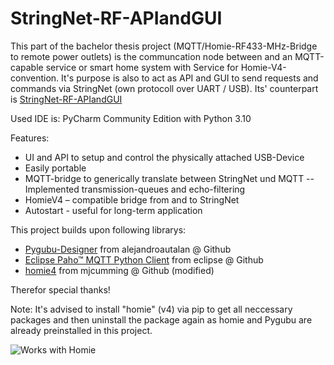 # StringNet-RF-APIandGUI
This part of the bachelor thesis project (MQTT/Homie-RF433-MHz-Bridge to remote power outlets) is the communcation node between and an MQTT-capable service or smart home system with Service for Homie-V4-convention. 
It's purpose is also to act as API and GUI to send requests and commands via StringNet (own protocoll over UART / USB).
Its' counterpart is [StringNet-RF-APIandGUI](https://github.com/U2Firestar/StringNet-RF-Gateway-Firmware )

Used IDE is: PyCharm Community Edition with Python 3.10

Features: 
- UI and API to setup and control the physically attached USB-Device
- Easily portable
- MQTT-bridge to generically translate between StringNet und MQTT 
-- Implemented transmission-queues and echo-filtering
-	HomieV4 – compatible bridge from and to StringNet
- Autostart - useful for long-term application

This project builds upon following librarys:
- [Pygubu-Designer](https://github.com/alejandroautalan/pygubu-designer) from alejandroautalan @ Github
- [Eclipse Paho™ MQTT Python Client](https://github.com/eclipse/paho.mqtt.python) from eclipse @ Github
- [homie4](https://github.com/mjcumming/Homie4) from mjcumming @ Github (modified)

Therefor special thanks!

Note: It's advised to install "homie" (v4) via pip to get all neccessary packages and then uninstall the package again as homie and Pygubu are already preinstalled in this project.

![Works with Homie](https://github.com/U2Firestar/StringNet-RF-APIandGUI/blob/main/works-with-homie.png)
